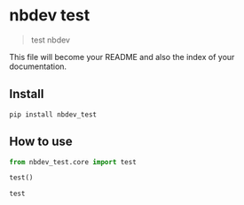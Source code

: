 # nbdev test
> test nbdev


This file will become your README and also the index of your documentation.

## Install

`pip install nbdev_test`

## How to use

```python
from nbdev_test.core import test

test()
```

    test

